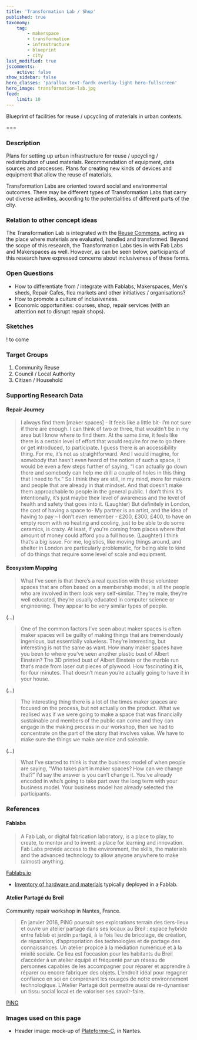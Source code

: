 ```yaml
---
title: 'Transformation Lab / Shop'
published: true
taxonomy:
    tag:
        - makerspace
        - transformation
        - infrastructure
        - blueprint
        - city
last_modified: true
jscomments:
    active: false
show_sidebar: false
hero_classes: 'parallax text-fardk overlay-light hero-fullscreen'
hero_image: transformation-lab.jpg
feed:
    limit: 10
---
```


Blueprint of facilities for reuse / upcycling of materials in urban contexts.

===

### Description

Plans for setting up urban infrastructure for reuse / upcycling / redistribution of used materials. Recommendation of equipment, data sources and processes. Plans for creating new kinds of devices and equipment that allow the reuse of materials.

Transformation Labs are oriented toward social and environmental outcomes. There may be different types of Transformation Labs that carry out diverse activities, according to the potentialities of different parts of the city.

### Relation to other concept ideas

The Transformation Lab is integrated with the [Reuse Commons](../reuse-commons), acting as the place where materials are evaluated, handled and transformed. Beyond the scope of this research, the Transformation Labs ties in with Fab Labs and Makerspaces as well. However, as can be seen below, participants of this research have expressed concerns about inclusiveness of these forms.

### Open Questions

* How to differentiate from / integrate with Fablabs, Makerspaces, Men's sheds, Repair Cafes, flea markets and other initiatives / organisations?
* How to promote a culture of inclusiveness.
* Economic opportunities: courses, shop, repair services (with an attention not to disrupt repair shops).

### Sketches

! to come

### Target Groups

1. Community Reuse
1. Council / Local Authority
1. Citizen / Household

### Supporting Research Data

#### Repair Journey

> I always find them \[maker spaces\] - It feels like a little bit- I’m not sure if there are enough. I can think of two or three, that wouldn’t be in my area but I know where to find them. At the same time, it feels like there is a certain level of effort that would require for me to go there or get introduced, to participate. I guess there is an accessibility thing. For me, it’s not as straightforward.
And I would imagine, for somebody that hasn’t even heard of the notion of such a space, it would be even a few steps further of saying, “I can actually go down there and somebody can help me drill a couple of holes in this thing that I need to fix.” So I think they are still, in my mind, more for makers and people that are already in that mindset. And that doesn’t make them approachable to people in the general public.
I don’t think it’s intentionally, it’s just maybe their level of awareness and the level of health and safety that goes into it. (Laughter) But definitely in London, the cost of having a space to- My partner is an artist, and the idea of having to pay – I don’t even remember - £200, £300, £400, to have an empty room with no heating and cooling, just to be able to do some ceramics, is crazy. At least, if you're coming from places where that amount of money could afford you a full house. (Laughter)
I think that’s a big issue. For me, logistics, like moving things around, and shelter in London are particularly problematic, for being able to kind of do things that require some level of scale and equipment.

#### Ecosystem Mapping

> What I’ve seen is that there’s a real question with these volunteer spaces that are often based on a membership model, is all the people who are involved in them look very self-similar. They’re male, they’re well educated, they’re usually educated in computer science or engineering. They appear to be very similar types of people.

(...)

> One of the common factors I’ve seen about maker spaces is often maker spaces will be guilty of making things that are tremendously ingenious, but essentially valueless. They’re interesting, but interesting is not the same as want. How many maker spaces have you been to where you’ve seen another plastic bust of Albert Einstein? The 3D printed bust of Albert Einstein or the marble run that’s made from laser cut pieces of plywood. How fascinating it is, for four minutes. That doesn’t mean you’re actually going to have it in your house.

(...)

> The interesting thing there is a lot of the times maker spaces are focused on the process, but not actually on the product. What we realised was if we were going to make a space that was financially sustainable and members of the public can come and they can engage in the making process in our workshop, then we had to concentrate on the part of the story that involves value. We have to make sure the things we make are nice and saleable.

(...)

> What I’ve started to think is that the business model of when people are saying, “Who takes part in maker spaces? How can we change that?” I’d say the answer is you can’t change it. You’ve already encoded in who’s going to take part over the long term with your business model. Your business model has already selected the participants.

### References

#### Fablabs

> A Fab Lab, or digital fabrication laboratory, is a place to play, to create, to mentor and to invent: a place for learning and innovation.
Fab Labs provide access to the environment, the skills, the materials and the advanced technology to allow anyone anywhere to make (almost) anything.

[Fablabs.io](https://fablabs.io/)

+ [Inventory of hardware and materials](https://docs.google.com/spreadsheets/d/1U-jcBWOJEjBT5A0N84IUubtcHKMEMtndQPLCkZCkVsU/pub?single=true&gid=0&output=html) typically deployed in a Fablab.

#### Atelier Partagé du Breil

Community repair workshop in Nantes, France.

> En janvier 2016, PiNG poursuit ses explorations terrain des tiers-lieux et ouvre un atelier partagé dans ses locaux au Breil : espace hybride entre fablab et jardin partagé, à la fois lieu de bricolage, de création, de réparation, d’appropriation des technologies et de partage des connaissances. Un atelier propice à la médiation numérique et à la mixité sociale.
Ce lieu est l’occasion pour les habitants du Breil d’accéder à un atelier équipé et fréquenté par un réseau de personnes capables de les accompagner pour réparer et apprendre à réparer ou encore fabriquer des objets. L’endroit idéal pour regagner confiance en soi en comprenant les rouages de notre environnement technologique. L’Atelier Partagé doit permettre aussi de re-dynamiser un tissu social local et de valoriser ses savoir-faire.

[PiNG](https://ressource.pingbase.net/atelierpartagedubreil/)

### Images used on this page

* Header image: mock-up of [Plateforme-C](https://www.plateforme-c.org/), in Nantes.
